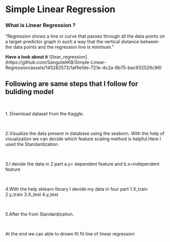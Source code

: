 <h1>Simple Linear Regression</h1>

<h3>What is Linear Regression ?</h3>
<p> “Regression shows a line or curve that passes through all the data points on a target-predictor graph in such a way that the vertical distance between the data points and the regression line is minimum.”</p>
<b>Have a look about it</b>
![liear_regression](https://github.com/SanguleAKB/Simple-Linear-Regression/assets/145282573/1af9e1de-721e-4c2a-8b75-bec932529c96)

<br>

<h2>Following are same steps that I follow for buliding model</h2>
<br>
<p>1. Download dataset from the Kaggle.</p>
<br>
<p>2.Visualize the data present in database using the seaborn. With the help of visualization we can decide which feature scaling method is helpful.Here I used the Standardization.</p>
<br>
<p>3.I devide the data in 2 part a.y= dependent feature and b.x=independent feature </p>
<br>
<p>4.With the help sklearn library I devide my data in four part 1.X_train 2.y_train 3.X_test 4.y_test</p>
<br>
<p>5.After the from Standardization.</p>
<br>
<p>At the end we can able to drown fit fit line of linear regression</p>

